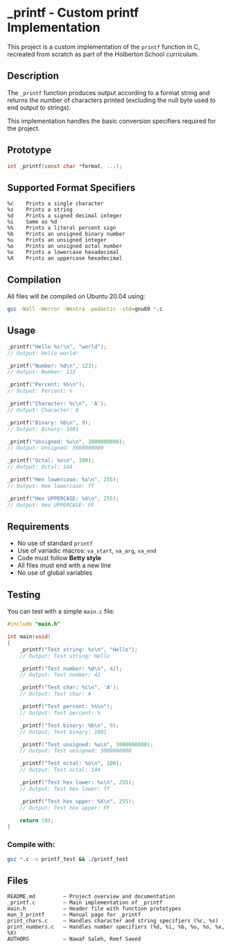# _printf - Custom printf Implementation

This project is a custom implementation of the `printf` function in C, recreated from scratch as part of the Holberton School curriculum.

## Description

The `_printf` function produces output according to a format string and returns the number of characters printed (excluding the null byte used to end output to strings).

This implementation handles the basic conversion specifiers required for the project.

## Prototype

```c
int _printf(const char *format, ...);
```

## Supported Format Specifiers

```
%c    Prints a single character  
%s    Prints a string  
%d    Prints a signed decimal integer  
%i    Same as %d  
%%    Prints a literal percent sign  
%b    Prints an unsigned binary number  
%u    Prints an unsigned integer  
%o    Prints an unsigned octal number  
%x    Prints a lowercase hexadecimal  
%X    Prints an uppercase hexadecimal  
```

## Compilation

All files will be compiled on Ubuntu 20.04 using:

```bash
gcc -Wall -Werror -Wextra -pedantic -std=gnu89 *.c
```

## Usage

```c
_printf("Hello %s!\n", "world");
// Output: Hello world!

_printf("Number: %d\n", 123);
// Output: Number: 123

_printf("Percent: %%\n");
// Output: Percent: %

_printf("Character: %c\n", 'A');
// Output: Character: A

_printf("Binary: %b\n", 9);
// Output: Binary: 1001

_printf("Unsigned: %u\n", 3000000000);
// Output: Unsigned: 3000000000

_printf("Octal: %o\n", 100);
// Output: Octal: 144

_printf("Hex lowercase: %x\n", 255);
// Output: Hex lowercase: ff

_printf("Hex UPPERCASE: %X\n", 255);
// Output: Hex UPPERCASE: FF
```

## Requirements

- No use of standard `printf`
- Use of variadic macros: `va_start`, `va_arg`, `va_end`
- Code must follow **Betty style**
- All files must end with a new line
- No use of global variables

## Testing

You can test with a simple `main.c` file:

```c
#include "main.h"

int main(void)
{
    _printf("Test string: %s\n", "Hello");
    // Output: Test string: Hello

    _printf("Test number: %d\n", 42);
    // Output: Test number: 42

    _printf("Test char: %c\n", 'A');
    // Output: Test char: A

    _printf("Test percent: %%\n");
    // Output: Test percent: %

    _printf("Test binary: %b\n", 9);
    // Output: Test binary: 1001

    _printf("Test unsigned: %u\n", 3000000000);
    // Output: Test unsigned: 3000000000

    _printf("Test octal: %o\n", 100);
    // Output: Test octal: 144

    _printf("Test hex lower: %x\n", 255);
    // Output: Test hex lower: ff

    _printf("Test hex upper: %X\n", 255);
    // Output: Test hex upper: FF

    return (0);
}
```

### Compile with:

```bash
gcc *.c -o printf_test && ./printf_test
```

## Files

```
README.md         – Project overview and documentation  
_printf.c         – Main implementation of _printf  
main.h            – Header file with function prototypes  
man_3_printf      – Manual page for _printf  
print_chars.c     – Handles character and string specifiers (%c, %s)  
print_numbers.c   – Handles number specifiers (%d, %i, %b, %u, %o, %x, %X)  
AUTHORS           – Nawaf Saleh, Reef Saeed
```
